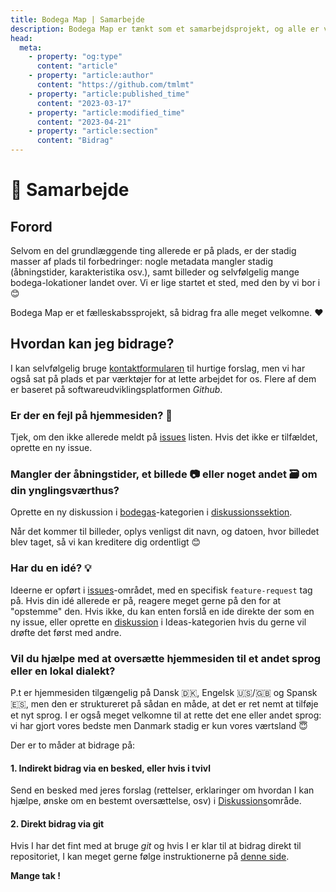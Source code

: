 ```yaml
---
title: Bodega Map | Samarbejde
description: Bodega Map er tænkt som et samarbejdsprojekt, og alle er velkomne til at bidrage
head:
  meta:
    - property: "og:type"
      content: "article"
    - property: "article:author"
      content: "https://github.com/tmlmt"
    - property: "article:published_time"
      content: "2023-03-17"
    - property: "article:modified_time"
      content: "2023-04-21"
    - property: "article:section"
      content: "Bidrag"
---
```


# 🤝 Samarbejde

## Forord

Selvom en del grundlæggende ting allerede er på plads, er der stadig masser af plads til forbedringer: nogle metadata mangler stadig (åbningstider, karakteristika osv.), samt billeder og selvfølgelig mange bodega-lokationer landet over. Vi er lige startet et sted, med den by vi bor i 😊

Bodega Map er et fælleskabssprojekt, så bidrag fra alle meget velkomne. ❤️

## Hvordan kan jeg bidrage?

I kan selvfølgelig bruge [kontaktformularen](/contact) til hurtige forslag, men vi har også sat på plads et par værktøjer for at lette arbejdet for os. Flere af dem er baseret på softwareudviklingsplatformen _Github_.

### Er der en fejl på hjemmesiden? 🐛

Tjek, om den ikke allerede meldt på [issues](https://github.com/tmlmt/bodegamap-collab/issues) listen. Hvis det ikke er tilfældet, oprette en ny issue.

### Mangler der åbningstider, et billede 📷 eller noget andet 🗃️ om din ynglingsværthus?

Oprette en ny diskussion i [bodegas](https://github.com/tmlmt/bodegamap-collab/discussions/categories/bodegas)-kategorien i [diskussionssektion](https://github.com/tmlmt/bodegamap-collab/discussions).

Når det kommer til billeder, oplys venligst dit navn, og datoen, hvor billedet blev taget, så vi kan kreditere dig ordentligt 😊

### Har du en idé? 💡

Ideerne er opført i [issues](https://github.com/tmlmt/bodegamap-collab/issues)-området, med en specifisk `feature-request` tag på. Hvis din idé allerede er på, reagere meget gerne på den for at "opstemme" den. Hvis ikke, du kan enten forslå en ide direkte der som en ny issue, eller oprette en [diskussion](https://github.com/tmlmt/bodegamap-collab/discussions) i Ideas-kategorien hvis du gerne vil drøfte det først med andre.

### Vil du hjælpe med at oversætte hjemmesiden til et andet sprog eller en lokal dialekt?

P.t er hjemmesiden tilgængelig på Dansk 🇩🇰, Engelsk 🇺🇸/🇬🇧 og Spansk 🇪🇸, men den er struktureret på sådan en måde, at det er ret nemt at tilføje et nyt sprog. I er også meget velkomne til at rette det ene eller andet sprog: vi har gjort vores bedste men Danmark stadig er kun vores værtsland 😇

Der er to måder at bidrage på:

#### 1. Indirekt bidrag via en besked, eller hvis i tvivl

Send en besked med jeres forslag (rettelser, erklaringer om hvordan I kan hjælpe, ønske om en bestemt oversættelse, osv) i [Diskussions](https://github.com/tmlmt/bodegamap-collab/discussions)område.

#### 2. Direkt bidrag via git

Hvis I har det fint med at bruge _git_ og hvis I er klar til at bidrag direkt til repositoriet, I kan meget gerne følge instruktionerne på [denne side](https://github.com/tmlmt/bodegamap-collab#2-direct-contribution-via-a-git-pull-request).

**Mange tak !**
